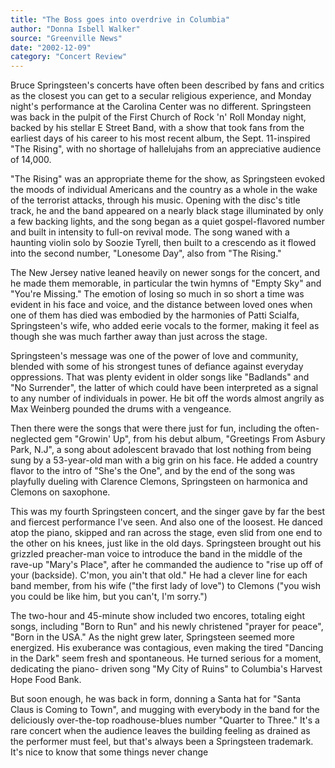 ```yaml
---
title: "The Boss goes into overdrive in Columbia"
author: "Donna Isbell Walker"
source: "Greenville News"
date: "2002-12-09"
category: "Concert Review"
---
```


Bruce Springsteen's concerts have often been described by fans and critics as the closest you can get to a secular religious experience, and Monday night's performance at the Carolina Center was no different. Springsteen was back in the pulpit of the First Church of Rock 'n' Roll Monday night, backed by his stellar E Street Band, with a show that took fans from the earliest days of his career to his most recent album, the Sept. 11-inspired "The Rising", with no shortage of hallelujahs from an appreciative audience of 14,000.

"The Rising" was an appropriate theme for the show, as Springsteen evoked the moods of individual Americans and the country as a whole in the wake of the terrorist attacks, through his music. Opening with the disc's title track, he and the band appeared on a nearly black stage illuminated by only a few backing lights, and the song began as a quiet gospel-flavored number and built in intensity to full-on revival mode. The song waned with a haunting violin solo by Soozie Tyrell, then built to a crescendo as it flowed into the second number, "Lonesome Day", also from "The Rising."

The New Jersey native leaned heavily on newer songs for the concert, and he made them memorable, in particular the twin hymns of "Empty Sky" and "You're Missing." The emotion of losing so much in so short a time was evident in his face and voice, and the distance between loved ones when one of them has died was embodied by the harmonies of Patti Scialfa, Springsteen's wife, who added eerie vocals to the former, making it feel as though she was much farther away than just across the stage.

Springsteen's message was one of the power of love and community, blended with some of his strongest tunes of defiance against everyday oppressions. That was plenty evident in older songs like "Badlands" and "No Surrender", the latter of which could have been interpreted as a signal to any number of individuals in power. He bit off the words almost angrily as Max Weinberg pounded the drums with a vengeance.

Then there were the songs that were there just for fun, including the often- neglected gem "Growin' Up", from his debut album, "Greetings From Asbury Park, N.J", a song about adolescent bravado that lost nothing from being sung by a 53-year-old man with a big grin on his face. He added a country flavor to the intro of "She's the One", and by the end of the song was playfully dueling with Clarence Clemons, Springsteen on harmonica and Clemons on saxophone.

This was my fourth Springsteen concert, and the singer gave by far the best and fiercest performance I've seen. And also one of the loosest. He danced atop the piano, skipped and ran across the stage, even slid from one end to the other on his knees, just like in the old days. Springsteen brought out his grizzled preacher-man voice to introduce the band in the middle of the rave-up "Mary's Place", after he commanded the audience to "rise up off of your (backside). C'mon, you ain't that old." He had a clever line for each band member, from his wife ("the first lady of love") to Clemons ("you wish you could be like him, but you can't, I'm sorry.")

The two-hour and 45-minute show included two encores, totaling eight songs, including "Born to Run" and his newly christened "prayer for peace", "Born in the USA." As the night grew later, Springsteen seemed more energized. His exuberance was contagious, even making the tired "Dancing in the Dark" seem fresh and spontaneous. He turned serious for a moment, dedicating the piano- driven song "My City of Ruins" to Columbia's Harvest Hope Food Bank.

But soon enough, he was back in form, donning a Santa hat for "Santa Claus is Coming to Town", and mugging with everybody in the band for the deliciously over-the-top roadhouse-blues number "Quarter to Three." It's a rare concert when the audience leaves the building feeling as drained as the performer must feel, but that's always been a Springsteen trademark. It's nice to know that some things never change
